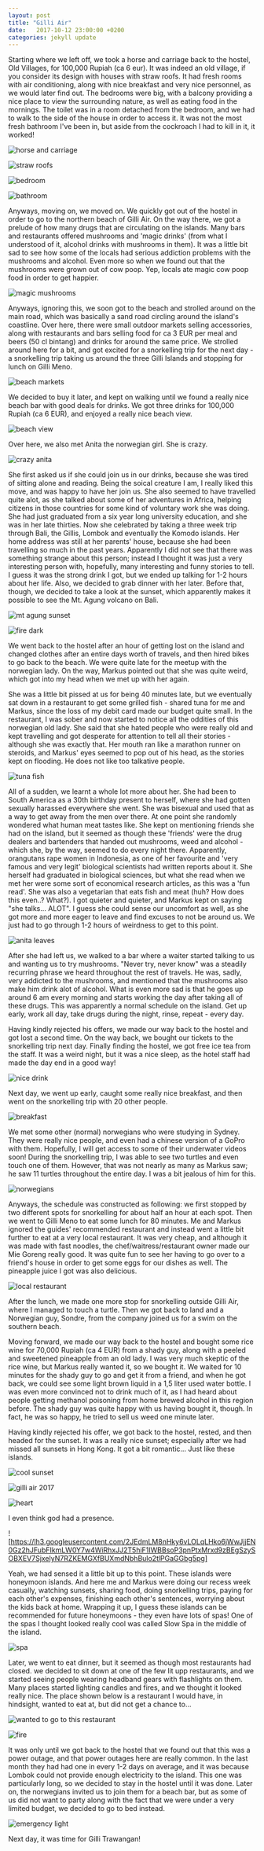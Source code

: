 ```yaml
---
layout: post
title: "Gilli Air"
date:   2017-10-12 23:00:00 +0200
categories: jekyll update
---
```


Starting where we left off, we took a horse and carriage back to the hostel, Old Villages, for 100,000 Rupiah (ca 6 eur). It was indeed an old village, if you consider its design with houses with straw roofs. It had fresh rooms with air conditioning, along with nice breakfast and very nice personnel, as we would later find out. The bedrooms were big, with a balcony providing a nice place to view the surrounding nature, as well as eating food in the mornings. The toilet was in a room detached from the bedroom, and we had to walk to the side of the house in order to access it. It was not the most fresh bathroom I've been in, but aside from the cockroach I had to kill in it, it worked!

![horse and carriage](https://lh3.googleusercontent.com/QCN1FCDIMx9W3jP_i26_ommrUdt1WdLZN081HEyzLonPtrg6oreHmRsuff91MlmNy3HCgEmtIKe_x4MJ2rjvfN9q3zWc4t_tpY6Gl_O4C2W3Dkl_VWI9tcBMIoPX2bABLnNffgJ1fw)

![straw roofs](https://lh3.googleusercontent.com/cOfpNNB-n8OauzmmXS8L_CkubZC2n6RtUQbO_QNGBdktLWNCUE1rPeW0U9CJplrDTbBwmCz2Ae5YL5_wzvbWdFjV6qLMC9mLuzxWRg2AjVl2DPCvSRvT1zojL5XrwGldIkZuYPEjLA)

![bedroom](https://lh3.googleusercontent.com/7lboKsYCw0tq6PSiDwaaWz84XBbnl7_ANGkBjAtKAsBrqd67ekSfV5fYKeE6Snp_irMqppM0oEGZ-o4SQYXvK_MjrEYM_pgB0X793BpMxKJGY5xi9eMADEiW7rjTUJPIyatDBoxZnw)

![bathroom](https://lh3.googleusercontent.com/3GxPZU5Dc6YLAJCKjLfzZ7vQWxzaVtJ7TE97QfExLFj9e2ryGsTc6JoO40jK8L4McTyEH4A6IgxA2hecoC0jQV5oRDeDxewpkM5_NrhRpI2aXDWk5B5qOeOWi55BxVsz1dC2QzDXtw)

Anyways, moving on, we moved on. We quickly got out of the hostel in order to go to the northern beach of Gilli Air. On the way there, we got a prelude of how many drugs that are circulating on the islands. Many bars and restaurants offered mushrooms and 'magic drinks' (from what I understood of it, alcohol drinks with mushrooms in them). It was a little bit sad to see how some of the locals had serious addiction problems with the mushrooms and alcohol. Even more so when we found out that the mushrooms were grown out of cow poop. Yep, locals ate magic cow poop food in order to get happier.

![magic mushrooms](https://lh3.googleusercontent.com/t0pC5BXT0VralA0KGU2bO_QMfYN4TJ-Rga05YP7UqIH7GtvXNOu_1q5E-ddYvSPqLXk4OWMczll_eMprGOVy7d3gIpRvHDt481lUiKna4WxKQLmN7HEj5kin_AUV3kqPBlin-WopAA)

Anyways, ignoring this, we soon got to the beach and strolled around on the main road, which was basically a sand road circling around the island's coastline. Over here, there were small outdoor markets selling accessories, along with restaurants and bars selling food for ca 3 EUR per meal and beers (50 cl bintang) and drinks for around the same price. We strolled around here for a bit, and got excited for a snorkelling trip for the next day - a snorkelling trip taking us around the three Gilli Islands and stopping for lunch on Gilli Meno.

![beach markets](https://lh3.googleusercontent.com/Ydjq2wpdfOjErUFPU5OCwZSISe1Mxf0LeSxW4bOvAU3VbMy1hOCnvn_dJmfWfitC6s2SLrl91Bx1HdNxzoxW0GKb6P4FPFS_2SskI3lAp-5VYkgb2SQv7q1M5-fxqBbJ_EFbGGPc_A)

We decided to buy it later, and kept on walking until we found a really nice beach bar with good deals for drinks. We got three drinks for 100,000 Rupiah (ca 6 EUR), and enjoyed a really nice beach view.

![beach view](https://lh3.googleusercontent.com/nOWHuGKRnz666SXn5KjjL8Dg7j__GAwmfsvXScR8s_RqKzz02GUJBdyPTdUYNtP_qDnbfZu_ZoIghMIbc1XPHooxetJAwQy-NJqb5g2Q4GVImyluCvYVJHiECPwblGUy-7o7WKRy6g)

Over here, we also met Anita the norwegian girl. She is crazy.

![crazy anita](https://lh3.googleusercontent.com/Z3S8zDAWTkFh_R8vOsvu-lFBD-LnSfPLYZhjNgApzGsMXdwLwPu4o2vjcUYo8SOgcC-V7RnudpdMiiyJrKxjwDUAi1PedouWmNAX6RuwvbCTP03MywP2hRzFf0qFgbQOMED9Qc9emQ)

She first asked us if she could join us in our drinks, because she was tired of sitting alone and reading. Being the soical creature I am, I really liked this move, and was happy to have her join us. She also seemed to have travelled quite alot, as she talked about some of her adventures in Africa, helping citizens in those countries for some kind of voluntary work she was doing. She had just graduated from a six year long university education, and she was in her late thirties. Now she celebrated by taking a three week trip through Bali, the Gillis, Lombok and eventually the Komodo islands. Her home address was still at her parents' house, because she had been travelling so much in the past years. Apparently I did not see that there was something strange about this person; instead I thought it was just a very interesting person with, hopefully, many interesting and funny stories to tell. I guess it was the strong drink I got, but we ended up talking for 1-2 hours about her life. Also, we decided to grab dinner with her later. Before that, though, we decided to take a look at the sunset, which apparently makes it possible to see the Mt. Agung volcano on Bali.

![mt agung sunset](https://lh3.googleusercontent.com/oWaP06JrcSh0PA_XoHoeVCdj-hWYlQUqfug4qfgQ-NoejPIFyOtlL6u_Ozw-V0T7H_tT7SbHMjIbZsEJ9xK8t7z2B2aWW3MU_d5GDh3KBSVfRm-szW8Xd3vLKTqpmVtHd9sAzuXJBw)

![fire dark](https://lh3.googleusercontent.com/KI0MxOHyca-UmHfO8eCiU2DZ15cT1MxGEtLm0duA2CyIijFkzZlv7vdZmIYQdWv3KcNEjJt_43Zkiwo1dHojhSMfyZ4pyR7atzUQyfBATxSfYTDXclfa-fwm7G9Cg_u38TazXqGl0Q)

We went back to the hostel after an hour of getting lost on the island and changed clothes after an entire days worth of travels, and then hired bikes to go back to the beach. We were quite late for the meetup with the norwegian lady. On the way, Markus pointed out that she was quite weird, which got into my head when we met up with her again.

She was a little bit pissed at us for being 40 minutes late, but we eventually sat down in a restaurant to get some grilled fish - shared tuna for me and Markus, since the loss of my debit card made our budget quite small. In the restaurant, I was sober and now started to notice all the oddities of this norwegian old lady. She said that she hated people who were really old and kept travelling and got desperate for attention to tell all their stories - although she was exactly that. Her mouth ran like a marathon runner on steroids, and Markus' eyes seemed to pop out of his head, as the stories kept on flooding. He does not like too talkative people.

![tuna fish](https://lh3.googleusercontent.com/25HQE9ebglu2mOVvgtedsLZ-gFhKMiYrEYPat3ar44R3IykFwNzTQkK63O0IH02r9BXBkq_hThAhg6by3wNZeXGn5fGpf6H8Y6mcPKaAhwMM1shJIH--K751IlrP2o6SEQDm2pbhWQ)

All of a sudden, we learnt a whole lot more about her. She had been to South America as a 30th birthday present to herself, where she had gotten sexually harassed everywhere she went. She was bisexual and used that as a way to get away from the men over there. At one point she randomly wondered what human meat tastes like. She kept on mentioning friends she had on the island, but it seemed as though these 'friends' were the drug dealers and bartenders that handed out mushrooms, weed and alcohol - which she, by the way, seemed to do every night there. Apparently, orangutans rape women in Indonesia, as one of her favourite and 'very famous and very legit' biological scientists had written reports about it. She herself had graduated in biological sciences, but what she read when we met her were some sort of economical research articles, as this was a 'fun read'. She was also a vegetarian that eats fish and meat (huh? How does this even..? What?). I got quieter and quieter, and Markus kept on saying "she talks... ALOT". I guess she could sense our uncomfort as well, as she got more and more eager to leave and find excuses to not be around us. We just had to go through 1-2 hours of weirdness to get to this point.

![anita leaves](https://lh3.googleusercontent.com/HccAZiFdTSzKVaF4KhBHOmBaqjPA0UUbS8uUxWadFQf9Wh-dMmjkRfQW6rGWgIqQVi_TThJlrANajHAemxZkB-Je6l4Jg7voXn2qcMG2Vq1ULUWv7WoVaZsRe7rWskrYpq5CAmup7A)

After she had left us, we walked to a bar where a waiter started talking to us and wanting us to try mushrooms. "Never try, never know" was a steadily recurring phrase we heard throughout the rest of travels. He was, sadly, very addicted to the mushrooms, and mentioned that the mushrooms also make him drink alot of alcohol. What is even more sad is that he goes up around 6 am every morning and starts working the day after taking all of these drugs. This was apparently a normal schedule on the island. Get up early, work all day, take drugs during the night, rinse, repeat - every day.

Having kindly rejected his offers, we made our way back to the hostel and got lost a second time. On the way back, we bought our tickets to the snorkelling trip next day. Finally finding the hostel, we got free ice tea from the staff. It was a weird night, but it was a nice sleep, as the hotel staff had made the day end in a good way!

![nice drink](https://lh3.googleusercontent.com/3jZr0Qo9scGtwsfzVTgD23jpXlHRjG-WWst7LyMr-K63rTTG83A5hbS518WZZAgyzOCsRkWiVlX_xStUdVSnn-6a0sDrTUY0PmYrXxzz-N6QCTr_mDSBCFtGOt5esMIQoomB5CxrOA)

Next day, we went up early, caught some really nice breakfast, and then went on the snorkelling trip with 20 other people.

![breakfast](https://lh3.googleusercontent.com/5Piu-WRSOaVnax73QfVbdkVjz-TFrGBTki8qB1VKTeBjrd8SyJEAK9aeLhjkPSqFeZUYPJystIb9EeIfFVFztYHLVKAyYDhfNVquZwYbAUyoSyXTx0TpE51e77QnAd3-7V4nEMI7WQ)

We met some other (normal) norwegians who were studying in Sydney. They were really nice people, and even had a chinese version of a GoPro with them. Hopefully, I will get access to some of their underwater videos soon! During the snorkelling trip, I was able to see two turtles and even touch one of them. However, that was not nearly as many as Markus saw; he saw 11 turtles throughout the entire day. I was a bit jealous of him for this.

![norwegians](https://lh3.googleusercontent.com/b476JR86xXJdKdhH_opYgcBo5eA56Z0Wl_y5E-gHYZlGYomVheCicAFpZX8WxJsuAa3RFahACrPrr0wFa9QxCj6hjIhV_RzTxJ1XvtRFUYCs38rzP-KQ9v9FYqqERX6tTnHkwvlJlg)

Anyways, the schedule was constructed as following: we first stopped by two different spots for snorkelling for about half an hour at each spot. Then we went to Gilli Meno to eat some lunch for 80 minutes. Me and Markus ignored the guides' recommended restaurant and instead went a little bit further to eat at a very local restaurant. It was very cheap, and although it was made with fast noodles, the chef/waitress/restaurant owner made our Mie Goreng really good. It was quite fun to see her having to go over to a friend's house in order to get some eggs for our dishes as well. The pineapple juice I got was also delicious.

![local restaurant](https://lh3.googleusercontent.com/2Rqhxk8d7C5LvH-NfOhNu3SZTRjgSmZeAsoCnK90E1YyfGdMRs2qD289bAazjCnMEoEIGjn08TjWMI5K65EYL2LJUI78yMkBXf8Uqbg_AOPgJc586WhyN7V88sjHoz3sNgLQf0I3nA)

After the lunch, we made one more stop for snorkelling outside Gilli Air, where I managed to touch a turtle. Then we got back to land and a Norwegian guy, Sondre, from the company joined us for a swim on the southern beach.

Moving forward, we made our way back to the hostel and bought some rice wine for 70,000 Rupiah (ca 4 EUR) from a shady guy, along with a peeled and sweetened pineapple from an old lady. I was very much skeptic of the rice wine, but Markus really wanted it, so we bought it. We waited for 10 minutes for the shady guy to go and get it from a friend, and when he got back, we could see some light brown liquid in a 1,5 liter used water bottle. I was even more convinced not to drink much of it, as I had heard about people getting methanol poisoning from home brewed alcohol in this region before. The shady guy was quite happy with us having bought it, though. In fact, he was so happy, he tried to sell us weed one minute later.

Having kindly rejected his offer, we got back to the hostel, rested, and then headed for the sunset. It was a really nice sunset; especially after we had missed all sunsets in Hong Kong. It got a bit romantic... Just like these islands.

![cool sunset](https://lh3.googleusercontent.com/M0lMYn6tD3lS6NJ4RTWv35vncXE0KcMjVbkBWi17NBXD_GDcs3vbHaOKhVKh0wjYGTXXYTvkms-Cz43uZuhhHQ90V_9GocXYGrqYvTibSud_2IWahA5-kWH8OIofKRBc5Djo05_r4A)

![gilli air 2017](https://lh3.googleusercontent.com/8stchVgV2VoFXMf9QN6fHQ9TpO9UWovbo884OfQi7xbG7E9lS9OaaZhwYpAofWwjOPUuyXEhgSiB9kPGvISd7-tlHSvP-Bpo1GYyj8yEYyZMl8te0skfb6w4KPzB-Ai-_ZyDnv2Atg)

![heart](https://lh3.googleusercontent.com/MIIJ9FesIwt1MKQsbOBWpArU3LXGm7Q4cuUiVk2pUTWG6GzJdZj12JAc4tcrGjSL80FoqQyPWP_B2InJ4MrXDDnJDAU9GeAmoZlHQLaGqh6ksKwI3Lel8gYuY6qjOVt442DeBzuliQ)

I even think god had a presence.

![https://lh3.googleusercontent.com/2JEdmLM8nHky6vLOLqLHko6jWwJjjEN0Gz2hJFubFIkmLW0Y7w4WiRhxJJ2T5hiF1IWBBsoP3pnPtxMrxd9zBEgSzySOBXEV7SjxelyN7RZKEMGXfBUXmdNbhBulo2tlPGaGGbg5pg]

Yeah, we had sensed it a little bit up to this point. These islands were honeymoon islands. And here me and Markus were doing our recess week casually, watching sunsets, sharing food, doing snorkelling trips, paying for each other's expenses, finishing each other's sentences, worrying about the kids back at home. Wrapping it up, I guess these islands can be recommended for future honeymoons - they even have lots of spas! One of the spas I thought looked really cool was called Slow Spa in the middle of the island.

![spa](https://lh3.googleusercontent.com/aqcWlD3N6bm3NcHjkcsRnOWY8MLFpJZlkSukJWYqrh5eGLT5Do9LNERITqdUjsMtFzEqwjZ4agLu6BsSnHrYSdxWtV8iBqGtw_Y1qA1N4-TzydTgM7XLKzCG26q17W78QqJIS1PBqg)

Later, we went to eat dinner, but it seemed as though most restaurants had closed. we decided to sit down at one of the few lit upp restaurants, and we started seeing people wearing headband gears  with flashlights on them. Many places started lighting candles and fires, and we thought it looked really nice. The place shown below is a restaurant I would have, in hindsight, wanted to eat at, but did not get a chance to...

![wanted to go to this restaurant](https://lh3.googleusercontent.com/qITmSCcw7o7mFpAKsNpRbafQCtgGQjX8PopYXEMSyB80OIVQS2NMA5P-aKI-L2-QMJaDTgO2v4TG-IWZA-a9O9kouKtDc5AQ5t_vyTyiCDpKBn7z_uIbFpiZcLoy_bCJjnwD8lWLrg)

![fire](https://lh3.googleusercontent.com/90NBLv4XJRkF4AzTWcIxZFHSN5J_PsvgYVTmiBh8ZWwOGC1GekC2XKe7yUQJTGOKHX8kyMRKinzG0XEJCggJ-0o1_TccrCR4DqMhJ1ApsrvxT6__lAIZEGb3i4AIeQG9JRZwkj67UA)

It was only until we got back to the hostel that we found out that this was a power outage, and that power outages here are really common. In the last month they had had one in every 1-2 days on average, and it was because Lombok could not provide enough electricity to the island. This one was particularly long, so we decided to stay in the hostel until it was done. Later on, the norwegians invited us to join them for a beach bar, but as some of us did not want to party along with the fact that we were under a very limited budget, we decided to go to bed instead.

![emergency light](https://lh3.googleusercontent.com/1m1JSIbg0eECV24ALrW-5U5ugw5FTXs47DoAtERXzj7pdoU4PvWFzxRCdNaYE-f76KwPQw-2kju6YFrV97GYJvnkFDBtrdi-WsLXNOTpERdErlbBbbgTggDcQUCUABQGDazIII8ayQ)

Next day, it was time for Gilli Trawangan!
